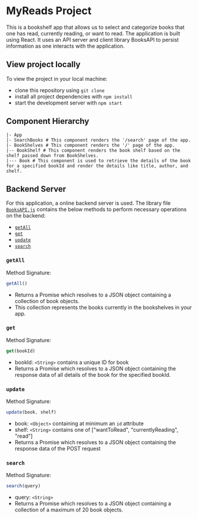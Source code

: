 # MyReads Project

This is a bookshelf app that allows us to select and categorize books that one has read, currently reading, or want to read. The application is built using React. It uses an API server and client library BooksAPI to persist information as one interacts with the application.

## View project locally

To view the project in your local machine:

* clone this repository using `git clone `
* install all project dependencies with `npm install`
* start the development server with `npm start`

## Component Hierarchy

```
|- App
|- SearchBooks # This component renders the '/search' page of the app.
|- BookShelves # This component renders the '/' page of the app.
|-- BookShelf # This component renders the book shelf based on the shelf passed down from BookShelves.
|--- Book # This component is used to retrieve the details of the book for a specified bookId and render the details like title, author, and shelf.
```

## Backend Server

For this application, a online backend server is used. The library file [`BooksAPI.js`](src/utils/BooksAPI.js) contains the below methods to perform necessary operations on the backend:


* [`getAll`](#getAll)
* [`get`](#get)
* [`update`](#update)
* [`search`](#search)

### `getAll`

Method Signature:

```js
getAll()
```

* Returns a Promise which resolves to a JSON object containing a collection of book objects.
* This collection represents the books currently in the bookshelves in your app.

### `get`

Method Signature:

```js
get(bookId)
```

* bookId: `<String>` contains a unique ID for book  
* Returns a Promise which resolves to a JSON object containing the response data of all details of the book for the specified bookId.

### `update`

Method Signature:

```js
update(book, shelf)
```

* book: `<Object>` containing at minimum an `id` attribute
* shelf: `<String>` contains one of ["wantToRead", "currentlyReading", "read"]  
* Returns a Promise which resolves to a JSON object containing the response data of the POST request

### `search`

Method Signature:

```js
search(query)
```

* query: `<String>`
* Returns a Promise which resolves to a JSON object containing a collection of a maximum of 20 book objects.


